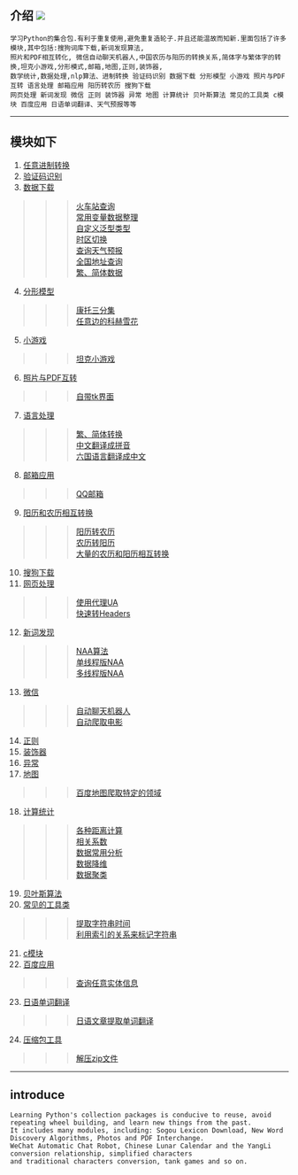 ## 介绍 ![](https://img.shields.io/badge/Python-3.7-green.svg)

    学习Python的集合包.有利于重复使用,避免重复造轮子.并且还能温故而知新.里面包括了许多模块,其中包括:搜狗词库下载,新词发现算法,
    照片和PDF相互转化, 微信自动聊天机器人,中国农历与阳历的转换关系,简体字与繁体字的转换,坦克小游戏,分形模式,邮箱,地图,正则,装饰器,
    数学统计,数据处理,nlp算法、进制转换 验证码识别 数据下载 分形模型 小游戏 照片与PDF互转 语言处理 邮箱应用 阳历转农历 搜狗下载 
    网页处理 新词发现 微信 正则 装饰器 异常 地图 计算统计 贝叶斯算法 常见的工具类 c模块 百度应用 日语单词翻译、天气预报等等
  

________________________

## 模块如下

1.  [任意进制转换](https://github.com/jtyoui/Jtyoui/tree/master/jtyoui/bs)  
2.  [验证码识别](https://github.com/jtyoui/Jtyoui/tree/master/jtyoui/code)  
3.  [数据下载](https://github.com/jtyoui/Jtyoui/tree/master/jtyoui/data)  
>>> [火车站查询](https://github.com/jtyoui/Jtyoui/tree/master/jtyoui/data/Train.py)   
>>> [常用变量数据整理](https://github.com/jtyoui/Jtyoui/tree/master/jtyoui/data/constant.py)  
>>> [自定义泛型类型](https://github.com/jtyoui/Jtyoui/tree/master/jtyoui/data/genericity.py)  
>>> [时区切换](https://github.com/jtyoui/Jtyoui/tree/master/jtyoui/data/TimeZone.py)  
>>> [查询天气预报](https://github.com/jtyoui/Jtyoui/tree/master/jtyoui/data/WeatherAddress.py)  
>>> [全国地址查询](https://github.com/jtyoui/Jtyoui/tree/master/jtyoui/data/Address.py)  
>>> [繁、简体数据](https://github.com/jtyoui/Jtyoui/tree/master/jtyoui/data/han_table.py)  
4.  [分形模型](https://github.com/jtyoui/Jtyoui/tree/master/jtyoui/fractal)   
>>> [康托三分集](https://github.com/jtyoui/Jtyoui/tree/master/jtyoui/fractal/CantorTernarySet.py)   
>>> [任意边的科赫雪花](https://github.com/jtyoui/Jtyoui/tree/master/jtyoui/fractal/KochSnowflake.py)    
5.  [小游戏 ](https://github.com/jtyoui/Jtyoui/tree/master/jtyoui/game)  
>>> [坦克小游戏](https://github.com/jtyoui/Jtyoui/tree/master/jtyoui/game/tank.py)   
6.  [照片与PDF互转](https://github.com/jtyoui/Jtyoui/tree/master/jtyoui/imagepdf)   
>>> [自带tk界面](https://github.com/jtyoui/Jtyoui/tree/master/jtyoui/imagepdf/tk.py)  
7.  [语言处理 ](https://github.com/jtyoui/Jtyoui/tree/master/jtyoui/language)   
>>> [繁、简体转换](https://github.com/jtyoui/Jtyoui/tree/master/jtyoui/language/han.py)  
>>> [中文翻译成拼音](https://github.com/jtyoui/Jtyoui/tree/master/jtyoui/language/PinYin.py)       
>>> [六国语言翻译成中文](https://github.com/jtyoui/Jtyoui/tree/master/jtyoui/language/Translates.py)     
8.  [邮箱应用 ](https://github.com/jtyoui/Jtyoui/tree/master/jtyoui/mail)
>>> [QQ邮箱](https://github.com/jtyoui/Jtyoui/tree/master/jtyoui/mail/qq.py)  
9.  [阳历和农历相互转换](https://github.com/jtyoui/Jtyoui/tree/master/jtyoui/plunar) 
>>> [阳历转农历](https://github.com/jtyoui/Jtyoui/tree/master/jtyoui/plunar/SC_.py)  
>>> [农历转阳历](https://github.com/jtyoui/Jtyoui/tree/master/jtyoui/plunar/CTC_.py)     
>>> [大量的农历和阳历相互转换](https://github.com/jtyoui/Jtyoui/tree/master/jtyoui/plunar/BatchCalendar.py)     
10. [搜狗下载](https://github.com/jtyoui/Jtyoui/tree/master/jtyoui/sogou)   
11. [网页处理](https://github.com/jtyoui/Jtyoui/tree/master/jtyoui/web)  
>>> [使用代理UA](https://github.com/jtyoui/Jtyoui/tree/master/jtyoui/web/ua.py)  
>>> [快速转Headers](https://github.com/jtyoui/Jtyoui/tree/master/jtyoui/web/header.py)    
12. [新词发现](https://github.com/jtyoui/Jtyoui/tree/master/jtyoui/word)    
>>> [NAA算法](https://github.com/jtyoui/Jtyoui/tree/master/jtyoui/word/NAA.py)    
>>> [单线程版NAA](https://github.com/jtyoui/Jtyoui/tree/master/jtyoui/word/Neologism.py)    
>>> [多线程版NAA](https://github.com/jtyoui/Jtyoui/tree/master/jtyoui/word/ThreadNeologism.py)     
13. [微信](https://github.com/jtyoui/Jtyoui/tree/master/jtyoui/wx)    
>>> [自动聊天机器人](https://github.com/jtyoui/Jtyoui/tree/master/jtyoui/wx/AutoChat.py)   
>>> [自动爬取电影](https://github.com/jtyoui/Jtyoui/tree/master/jtyoui/wx/Movie.py)    
14. [正则](https://github.com/jtyoui/Jtyoui/tree/master/jtyoui/regular)   
15. [装饰器](https://github.com/jtyoui/Jtyoui/tree/master/jtyoui/decorator)
16. [异常](https://github.com/jtyoui/Jtyoui/tree/master/jtyoui/error)        
17. [地图](https://github.com/jtyoui/Jtyoui/tree/master/jtyoui/maps)
>>> [百度地图爬取特定的领域](https://github.com/jtyoui/Jtyoui/tree/master/jtyoui/maps/Baidu.py)       
18. [计算统计](https://github.com/jtyoui/Jtyoui/tree/master/jtyoui/statistics)  
>>> [各种距离计算](https://github.com/jtyoui/Jtyoui/tree/master/jtyoui/statistics/distance)   
>>> [相关系数](https://github.com/jtyoui/Jtyoui/tree/master/jtyoui/statistics/coefficient)      
>>> [数据常用分析](https://github.com/jtyoui/Jtyoui/tree/master/jtyoui/statistics/analysis)       
>>> [数据降维](https://github.com/jtyoui/Jtyoui/tree/master/jtyoui/statistics/dr)       
>>> [数据聚类](https://github.com/jtyoui/Jtyoui/tree/master/jtyoui/statistics/clustering)       
19. [贝叶斯算法](https://github.com/jtyoui/Jtyoui/tree/master/jtyoui/bayes)  
20. [常见的工具类](https://github.com/jtyoui/Jtyoui/tree/master/jtyoui/tools) 
>>> [提取字符串时间](https://github.com/jtyoui/Jtyoui/tree/master/jtyoui/tools/times.py)       
>>> [利用索引的关系来标记字符串](https://github.com/jtyoui/Jtyoui/tree/master/jtyoui/tools/tool.py)      
21. [c模块](https://github.com/jtyoui/Jtyoui/tree/master/jtyoui/c)    
22. [百度应用](https://github.com/jtyoui/Jtyoui/tree/master/jtyoui/baidu)   
>>> [查询任意实体信息](https://github.com/jtyoui/Jtyoui/tree/master/jtyoui/baidu/Encyclopedias.py)  
23. [日语单词翻译](https://github.com/jtyoui/Jtyoui/tree/master/jtyoui/jp)    
>>> [日语文章提取单词翻译](https://github.com/jtyoui/Jtyoui/tree/master/jtyoui/jp/Japan.py)   
24. [压缩包工具](https://github.com/jtyoui/Jtyoui/tree/master/jtyoui/compress)   
>>> [解压zip文件](https://github.com/jtyoui/Jtyoui/tree/master/jtyoui/compress/Zip.py)  
__________________________


## introduce
    Learning Python's collection packages is conducive to reuse, avoid repeating wheel building, and learn new things from the past.
    It includes many modules, including: Sogou Lexicon Download, New Word Discovery Algorithms, Photos and PDF Interchange.
    WeChat Automatic Chat Robot, Chinese Lunar Calendar and the YangLi conversion relationship, simplified characters
    and traditional characters conversion, tank games and so on.
